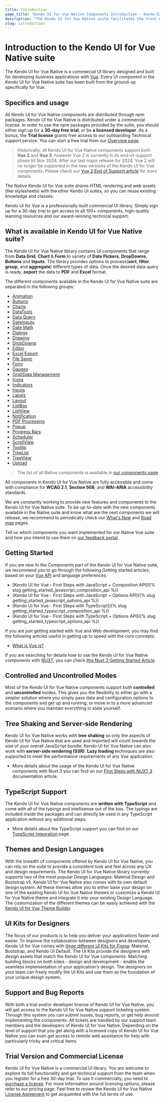 ```yaml
---
title: Introduction
page_title: "Kendo UI for Vue Native Components Introduction - Kendo UI for Vue Native Docs & Demos"
description: "The Kendo UI for Vue Native suite facilitates the front-end development by providing you with ready-made UI components. The suite works with both Vue 2 and Vue 3"
slug: introduction
---
```


# Introduction to the Kendo UI for Vue Native suite

The Kendo UI for Vue Native is a commercial UI library designed and built for developing business applications with [Vue](https://vuejs.org/). Every UI component in the Kendo UI for Vue Native suite has been built from the ground-up specifically for Vue.

## Specifics and usage

All Kendo UI for Vue Native components are distributed through npm packages. Kendo UI for Vue Native is distributed under a commercial license. In order to use the npm packages provided by the suite, you should either sign up for a **30-day free trial**, or be **a licensed developer**. As a bonus, the **Trial license** grants free access to our outstanding Technical support service. You can start a free trial from our [Overview page](https://www.telerik.com/kendo-vue-ui). 

> Historically, all Kendo UI for Vue Native components support both **Vue 2** and **Vue 3**, however Vue 2 is currently in its end-of-support phase till Nov 2024. After our last major release for 2024, Vue 2 will no longer be supported in the new versions of the Kendo UI for Vue components. Please check our [Vue 2 End of Support article](slug:vue2-end-of-support) for more details.

The Native Kendo UI for Vue suite shares HTML rendering and web assets (like stylesheets) with the other Kendo UI suites, so you can reuse existing knowledge and classes.

<div data-component="StartFreeTrialSection">
Kendo UI for Vue is a professionally-built commercial UI library. Simply sign up for a 30-day trial to get access to all 100+ components, high-quality learning resources and our award-winning technical support.
</div>

## What is available in Kendo UI for Vue Native suite? 

The Kendo UI for Vue Native library contains UI components that range from  **Data Grid**, **Chart** & **Form** to variety of **Date Pickers**, **DropDowns**, **Buttons** and **Inputs**. The library provides options to process(**sort**, **filter**, **group**, and **aggregate**) different types of data. Once the desired data query is ready, **export** the data to **PDF** and **Excel** format.

The different components available in the Kendo UI for Vue Native suite are separated in the following groups:


* [Animation](slug:overview_animation)
* [Buttons](slug:overview_buttons)
* [Charts](slug:overview_charts)
* [DataTools](slug:overview_datatools)
* [Data Query](slug:overview_dataquery)
* [DateInputs](slug:overview_dateinputs)
* [Date Math](slug:overview_datemath)
* [Dialogs](slug:overview_dialogs)
* [Drawing](slug:overview_drawing)
* [DropDowns](slug:overview_dropdowns)
* [Editor](slug:overview_editor)
* [Excel Export](slug:overview_excelexport_vue)
* [File Saver](slug:overview_filesaver)
* [Form](slug:overview_form)
* [Gauges](slug:overview_gauges)
* [Grid/Data Management](slug:overview_grid)
* [Icons](slug:overview_icons)
* [Indicators](slug:overview_indicators)
* [Inputs](slug:overview_inputs)
* [Labels](slug:overview_labels)
* [Layout](slug:overview_layout)
* [ListBox](slug:overview_listbox)
* [ListView](slug:overview_listview)
* [Notification](slug:overview_notification)
* [PDF Processing](slug:overview_pdf_processing)
* [Popup](slug:overview_popup)
* [Progress Bars](slug:overview_progressbars)
* [Scheduler](slug:overview_scheduler)
* [ScrollView](slug:overview_scrollview)
* [Tooltip](slug:overview_tooltip)
* [TreeList](slug:overview_treelist)
* [TreeView](slug:overview_treeview)
* [Upload](slug:overview_upload)


> The list of all Native components is available in [our components page](https://www.telerik.com/kendo-vue-ui/components). 

All components in Kendo UI for Vue Native are fully accessible and come with compliance for **WCAG 2.1**, **Section 508**, and **WAI-ARIA** accessibility standards.

We are constantly working to provide new features and components to the Kendo UI for Vue Native suite. To be up-to-date with the new components available in the Native suite and know what are the next components we will release, we recommend to periodically check our [What's New](https://www.telerik.com/support/whats-new/kendo-vue-ui) and [Road map](https://www.telerik.com/support/whats-new/kendo-vue-ui/roadmap) pages.  

Tell us which components you want implemented for our Native Vue suite and how you intend to use them on [our feedback portal](https://feedback.telerik.com/kendo-vue-ui).


## Getting Started

If you are new to the Components part of the Kendo UI for Vue Native suite, we recommend you to go through the following Getting started articles, based on your [Vue API](https://vuejs.org/api/) and language preferences. 

* [Kendo UI for Vue - First Steps with JavaScript + Composition API]({% slug getting_started_javascript_composition_api %})
* [Kendo UI for Vue - First Steps with JavaScript + Options API]({% slug getting_started_javascript_options_api %})
* [Kendo UI for Vue - First Steps with TypeScript]({% slug getting_started_typescript_composition_api %})
* [Kendo UI for Vue - First Steps with TypeScript + Options API]({% slug getting_started_typescript_options_api %})

If you are just getting started with Vue and Web development, you may find the following articles useful in getting up to speed with the core concepts:

* [What is Vue.js?](https://v3.vuejs.org/guide/introduction.html)

If you are searching for details how to use the Kendo UI for Vue Native components with [NUXT](https://nuxtjs.org/), you can check [this Nuxt 3 Getting Started Article](slug:getting_started_nuxt_3).


## Controlled and Uncontrolled Modes

Most of the Kendo UI for Vue Native components support both **controlled** and **uncontrolled** modes. This gives you the flexibility to either go with a simpler solution where you simply pass data and configuration options to the components and get up and running, or move in to a more advanced scenario where you maintain everything in state yourself. 

## Tree Shaking and Server-side Rendering

Kendo UI for Vue Native works with **tree shaking** so only the aspects of Kendo UI for Vue Native that are used and imported will count towards the size of your overall JavaScript bundle. Kendo UI for Vue Native can also work with **server-side rendering (SSR)**. **Lazy loading** techniques are also supported to meet the performance requirements of any Vue application.

* More details about the usage of the Kendo UI for Vue Native components with Nuxt 3 you can find on our [First Steps with NUXT 3](slug:getting_started_nuxt_3) documentation article.

## TypeScript Support

The Kendo UI for Vue Native components are **written with TypeScript** and come with all of the typings and intellisense out of the box. The typings are included inside the packages and can directly be used in any TypeScript application without any additional steps. 

* More details about the TypeScript support you can find on our [TypeScript Integration](slug:typescript_integration) page.

## Themes and Design Languages

With the breadth of components offered by Kendo UI for Vue Native, you can rely on the suite to provide a consistent look and feel across any UX and design requirements. The Kendo UI for Vue Native library currently supports two of the most popular Design Languages: Material Design and Bootstrap v5. Kendo UI for Vue Native also comes with its own default design system. All these themes allow you to either base your design on one of the existing Kendo UI for Vue Native themes or customize a Kendo UI for Vue Native theme and integrate it into your existing Design Language. The customization of the different themes can be easily achieved with the [Kendo UI for Vue Theme Builder](https://themebuilder.telerik.com/kendo-vue-ui).

## UI Kits for Designers

The focus of our products is to help you deliver your applications faster and easier. To improve the collaboration between designers and developers, Kendo UI for Vue comes with [three different UI Kits for Figma](slug:ui_kits_figma): Material, Bootstrap, and Kendo UI Default. The UI Kits provide the designers with design assets that match the Kendo UI for Vue components. Matching building blocks on both sides - design and development - enable the seamless implementation of your application's design. The designers on your team can freely modify the UI Kits and use them as the foundation of your unique design system.

## Support and Bug Reports

With both a trial and/or developer license of Kendo UI for Vue Native, you will get access to the Kendo UI for Vue Native support ticketing system. Through this system you can submit issues, bug reports, or get help around implementing the components. All tickets are handled by our support team members and the developers of Kendo UI for Vue Native. Depending on the level of support that you get along with a licensed copy of Kendo UI for Vue Native you can even get access to remote web assistance for help with particularly tricky and critical items.

## Trial Version and Commercial License

Kendo UI for Vue Native is a commercial UI library. You are welcome to explore its full functionality and get technical support from the team when you register for a free 30-day trial. To use it commercially, you need to [purchase a license](https://www.telerik.com/purchase/kendo-ui). For more information around licensing options, please refer to our pricing page. Feel free to review the Kendo UI for Vue Native [License Agreement](https://www.telerik.com/purchase/license-agreement/kendo-ui) to get acquainted with the full terms of use.